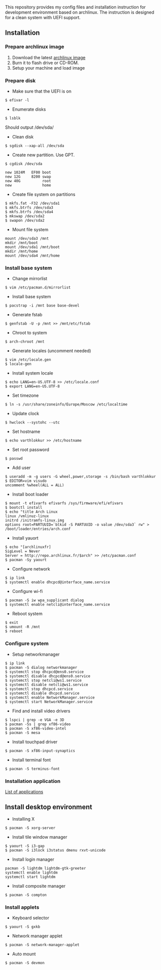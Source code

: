 This repository provides my config files and installation instruction for development environment based on archlinux.
The instruction is designed for a clean system with UEFI support. 

## Installation

### Prepare archlinux image
1. Download the latest [archlinux image](https://www.archlinux.org/download) 
2. Burn it to flash drive or CD-ROM.
3. Setup your machine and load image

### Prepare disk
* Make sure that the UEFI is on  
```shell
$ efivar -l
```

* Enumerate disks  
``` shell
$ lsblk
```  
Should output /dev/sda/

* Clean disk  
```shell
$ sgdisk --xap-all /dev/sda
```

* Create new partition. Use GPT.  
```shell
$ cgdisk /dev/sda
```
```
new 1024M 	EF00 boot
new 12G 	8200 swap
new 40G    		 root
new 			 home
```

* Create file system on partitions  
```shell
$ mkfs.fat -F32 /dev/sda1
$ mkfs.btrfs /dev/sda3
$ mkfs.btrfs /dev/sda4
$ mkswap /dev/sda2
$ swapon /dev/sda2
```

* Mount file system  
```shell
mount /dev/sda3 /mnt 
mkdir /mnt/boot
mount /dev/sda1 /mnt/boot
mkdir /mnt/home
mount /dev/sda4 /mnt/home
```

### Install base system

* Change mirrorlist  
```shell
$ vim /etc/pacman.d/mirrorlist
```

* Install base system  
```shell
$ pacstrap -i /mnt base base-devel
```

* Generate fstab  
```shell
$ genfstab -U -p /mnt >> /mnt/etc/fstab
```

* Chroot to system  
```shell
$ arch-chroot /mnt
```

* Generate locales (uncomment needed)  
```shell
$ vim /etc/locale.gen 
$ locale-gen
```

* Install system locale  
```shell
$ echo LANG=en-US.UTF-8 >> /etc/locale.conf
$ export LANG=en-US.UTF-8
```

* Set timezone  
```shell
$ ln -s /usr/share/zoneinfo/Europe/Moscow /etc/localtime
```

* Update clock
```shell
$ hwclock --systohc --utc
```

* Set hostname  
```shell
$ echo varthlokkur >> /etc/hostname
```

* Set root password  
```shell
$ passwd
``` 

* Add user  
```shell
$ useradd -m -g users -G wheel,power,storage -s /bin/bash varthlokkur
$ EDITOR=vim visudo
uncomment %wheel(ALL = ALL)
```

* Install boot loader
```shell
$ mount -t efivarfs efivarfs /sys/firmware/efi/efivars
$ bootctl install
$ echo "title Arch Linux
linux /vmlinuz-linux
initrd /initramfs-linux.img
options root=PARTUUID=`blkid -S PARTUUID -o value /dev/sda3` rw" > /boot/loader/entries/arch.conf
```

* Install yauort
```shell
$ echo "[archlinuxfr]
SigLevel = Never
Server = http://repo.archlinux.fr/$arch" >> /etc/pacman.conf
$ pacman -Sy yaourt
```

* Configure network
```shell
$ ip link
$ systemctl enable dhcpcd@interface_name.service
```

* Configure wi-fi
```shell
$ pacman -S iw wpa_supplicant dialog 
$ systemctl enable netcli@interface_name.service
```

* Reboot system
```shell
$ exit
$ umount -R /mnt
$ reboot
```

### Configure system

* Setup networkmanager
```shell
$ ip link
$ pacman -S dialog networkmanager
$ systemctl stop dhcpcd@ens0.service
$ systemctl disable dhcpcd@ens0.service
$ systemctl stop netcli@ws1.service
$ systemctl disable netcli@ws1.service
$ systemctl stop dhcpcd.service
$ systemctl disable dhcpcd.service
$ systemctl enable NetworkManager.service
$ systemctl start NetworkManager.service
```

* Find and install video drivers  
```shell 
$ lspci | grep -e VGA -e 3D
$ pacman -Ss | grep xf86-video
$ pacman -S xf86-video-intel
$ pacman -S mesa
```
 
* Install touchpad driver
```shell
$ pacman -S xf86-input-synaptics
```

* Install terminal font
```shell
$ pacman -S terminus-font
```

### Installation application
[List of applications](application.md) 


## Install desktop environment

* Installing X  
```shell
$ pacman -S xorg-server
```

* Install tile window manager
```shell
$ yaourt -S i3-gap
$ pacman -S i3lock i3status dmenu rxvt-unicode
```

* Install login manager  
```shell
pacman -S lightdm lightdm-gtk-greeter
systemctl enable lightdm
systemctl start lightdm
```

* Install composite manager
```shell
$ pacman -S compton
```

### Install applets
* Keyboard selector
```shell
$ yaourt -S gxkb
```

* Network manager applet
```shell
$ pacman -S network-manager-applet
```

* Auto mount
```shell
$ pacman -S devmon
```
